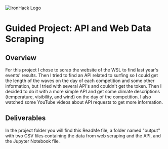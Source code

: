 ![IronHack Logo](https://s3-eu-west-1.amazonaws.com/ih-materials/uploads/upload_d5c5793015fec3be28a63c4fa3dd4d55.png)

# Guided Project: API and Web Data Scraping

## Overview

For this project I chose to scrap the website of the WSL to find last year's events' results. Then I tried to find an API related to surfing so I could get the length of the waves on the day of each competition and some other information, but I tried with several API's and couldn't get the token. Then I decided to do it with a more simple API and get some climate descriptions (temperature, visibility, and wind) on the day of the competition. I also watched some YouTube videos about API requests to get more information. 

## Deliverables

In the project folder you will find this ReadMe file, a folder named "output" with two CSV files containing the data from web scraping and the API, and the Jupyter Notebook file. 